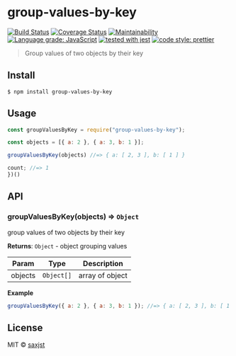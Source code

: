 # group-values-by-key

[![Build Status](https://travis-ci.org/saxjst/group-values-by-key.svg?branch=master)](https://travis-ci.org/saxjst/group-values-by-key)
[![Coverage Status](https://coveralls.io/repos/github/saxjst/group-values-by-key/badge.svg?branch=master)](https://coveralls.io/github/saxjst/group-values-by-key?branch=master)
[![Maintainability](https://api.codeclimate.com/v1/badges/841af7743a474bb61775/maintainability)](https://codeclimate.com/github/saxjst/group-values-by-key/maintainability)
[![Language grade: JavaScript](https://img.shields.io/lgtm/grade/javascript/g/saxjst/group-values-by-key.svg?logo=lgtm&logoWidth=18)](https://lgtm.com/projects/g/saxjst/group-values-by-key/context:javascript)
[![tested with jest](https://img.shields.io/badge/tested_with-jest-99424f.svg)](https://github.com/facebook/jest)
[![code style: prettier](https://img.shields.io/badge/code_style-prettier-ff69b4.svg)](https://github.com/prettier/prettier/)

> Group values of two objects by their key

## Install

```
$ npm install group-values-by-key
```

## Usage

```js
const groupValuesByKey = require("group-values-by-key");

const objects = [{ a: 2 }, { a: 3, b: 1 }];

groupValuesByKey(objects) //=> { a: [ 2, 3 ], b: [ 1 ] }

count; //=> 1
})()
```

## API

### groupValuesByKey(objects) ⇒ <code>Object</code>

group values of two objects by their key

**Returns**: <code>Object</code> - object grouping values

| Param   | Type       | Description     |
| ------- | ---------- | --------------- |
| objects | `Object[]` | array of object |

**Example**

```js
groupValuesByKey({ a: 2 }, { a: 3, b: 1 }); //=> { a: [ 2, 3 ], b: [ 1 ] }
```

## License

MIT © [saxjst](https://saxjst.com)
